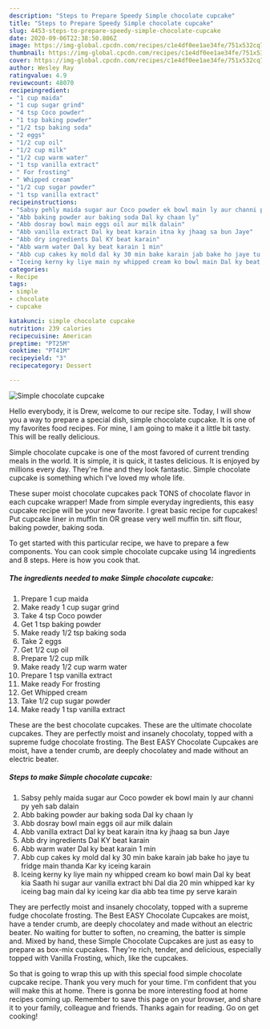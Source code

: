 ```yaml
---
description: "Steps to Prepare Speedy Simple chocolate cupcake"
title: "Steps to Prepare Speedy Simple chocolate cupcake"
slug: 4453-steps-to-prepare-speedy-simple-chocolate-cupcake
date: 2020-09-06T22:38:50.806Z
image: https://img-global.cpcdn.com/recipes/c1e4df0ee1ae34fe/751x532cq70/simple-chocolate-cupcake-recipe-main-photo.jpg
thumbnail: https://img-global.cpcdn.com/recipes/c1e4df0ee1ae34fe/751x532cq70/simple-chocolate-cupcake-recipe-main-photo.jpg
cover: https://img-global.cpcdn.com/recipes/c1e4df0ee1ae34fe/751x532cq70/simple-chocolate-cupcake-recipe-main-photo.jpg
author: Wesley Ray
ratingvalue: 4.9
reviewcount: 48070
recipeingredient:
- "1 cup maida"
- "1 cup sugar grind"
- "4 tsp Coco powder"
- "1 tsp baking powder"
- "1/2 tsp baking soda"
- "2 eggs"
- "1/2 cup oil"
- "1/2 cup milk"
- "1/2 cup warm water"
- "1 tsp vanilla extract"
- " For frosting"
- " Whipped cream"
- "1/2 cup sugar powder"
- "1 tsp vanilla extract"
recipeinstructions:
- "Sabsy pehly maida sugar aur Coco powder ek bowl main ly aur channi py yeh sab dalain"
- "Abb baking powder aur baking soda Dal ky chaan ly"
- "Abb dosray bowl main eggs oil aur milk dalain"
- "Abb vanilla extract Dal ky beat karain itna ky jhaag sa bun Jaye"
- "Abb dry ingredients Dal KY beat karain"
- "Abb warm water Dal ky beat karain 1 min"
- "Abb cup cakes ky mold dal ky 30 min bake karain jab bake ho jaye tu fridge main thanda Kar ky iceing karain"
- "Iceing kerny ky liye main ny whipped cream ko bowl main Dal ky beat kia Saath hi sugar aur vanilla extract bhi Dal dia 20 min whipped kar ky iceing bag main dal ky iceing kar dia abb tea time py serve karain"
categories:
- Recipe
tags:
- simple
- chocolate
- cupcake

katakunci: simple chocolate cupcake 
nutrition: 239 calories
recipecuisine: American
preptime: "PT25M"
cooktime: "PT41M"
recipeyield: "3"
recipecategory: Dessert

---
```



![Simple chocolate cupcake](https://img-global.cpcdn.com/recipes/c1e4df0ee1ae34fe/751x532cq70/simple-chocolate-cupcake-recipe-main-photo.jpg)

Hello everybody, it is Drew, welcome to our recipe site. Today, I will show you a way to prepare a special dish, simple chocolate cupcake. It is one of my favorites food recipes. For mine, I am going to make it a little bit tasty. This will be really delicious.

Simple chocolate cupcake is one of the most favored of current trending meals in the world. It is simple, it is quick, it tastes delicious. It is enjoyed by millions every day. They're fine and they look fantastic. Simple chocolate cupcake is something which I've loved my whole life.

These super moist chocolate cupcakes pack TONS of chocolate flavor in each cupcake wrapper! Made from simple everyday ingredients, this easy cupcake recipe will be your new favorite. I great basic recipe for cupcakes! Put cupcake liner in muffin tin OR grease very well muffin tin. sift flour, baking powder, baking soda.


To get started with this particular recipe, we have to prepare a few components. You can cook simple chocolate cupcake using 14 ingredients and 8 steps. Here is how you cook that.

<!--inarticleads1-->

##### The ingredients needed to make Simple chocolate cupcake:

1. Prepare 1 cup maida
1. Make ready 1 cup sugar grind
1. Take 4 tsp Coco powder
1. Get 1 tsp baking powder
1. Make ready 1/2 tsp baking soda
1. Take 2 eggs
1. Get 1/2 cup oil
1. Prepare 1/2 cup milk
1. Make ready 1/2 cup warm water
1. Prepare 1 tsp vanilla extract
1. Make ready  For frosting
1. Get  Whipped cream
1. Take 1/2 cup sugar powder
1. Make ready 1 tsp vanilla extract


These are the best chocolate cupcakes. These are the ultimate chocolate cupcakes. They are perfectly moist and insanely chocolaty, topped with a supreme fudge chocolate frosting. The Best EASY Chocolate Cupcakes are moist, have a tender crumb, are deeply chocolatey and made without an electric beater. 

<!--inarticleads2-->

##### Steps to make Simple chocolate cupcake:

1. Sabsy pehly maida sugar aur Coco powder ek bowl main ly aur channi py yeh sab dalain
1. Abb baking powder aur baking soda Dal ky chaan ly
1. Abb dosray bowl main eggs oil aur milk dalain
1. Abb vanilla extract Dal ky beat karain itna ky jhaag sa bun Jaye
1. Abb dry ingredients Dal KY beat karain
1. Abb warm water Dal ky beat karain 1 min
1. Abb cup cakes ky mold dal ky 30 min bake karain jab bake ho jaye tu fridge main thanda Kar ky iceing karain
1. Iceing kerny ky liye main ny whipped cream ko bowl main Dal ky beat kia Saath hi sugar aur vanilla extract bhi Dal dia 20 min whipped kar ky iceing bag main dal ky iceing kar dia abb tea time py serve karain


They are perfectly moist and insanely chocolaty, topped with a supreme fudge chocolate frosting. The Best EASY Chocolate Cupcakes are moist, have a tender crumb, are deeply chocolatey and made without an electric beater. No waiting for butter to soften, no creaming, the batter is simple and. Mixed by hand, these Simple Chocolate Cupcakes are just as easy to prepare as box-mix cupcakes. They&#39;re rich, tender, and delicious, especially topped with Vanilla Frosting, which, like the cupcakes. 

So that is going to wrap this up with this special food simple chocolate cupcake recipe. Thank you very much for your time. I'm confident that you will make this at home. There is gonna be more interesting food at home recipes coming up. Remember to save this page on your browser, and share it to your family, colleague and friends. Thanks again for reading. Go on get cooking!
